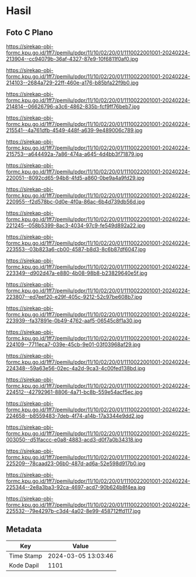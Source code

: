 # Hasil

## Foto C Plano

https://sirekap-obj-formc.kpu.go.id/1ff7/pemilu/pdpr/11/10/02/20/01/1110022001001-20240224-213904--cc94079b-36af-4327-87e9-10f6811f0af0.jpg

https://sirekap-obj-formc.kpu.go.id/1ff7/pemilu/pdpr/11/10/02/20/01/1110022001001-20240224-214103--2684a729-22ff-460e-a176-b85bfa22f9b0.jpg

https://sirekap-obj-formc.kpu.go.id/1ff7/pemilu/pdpr/11/10/02/20/01/1110022001001-20240224-214814--06626796-a3c6-4862-835b-fcf9ff76beb7.jpg

https://sirekap-obj-formc.kpu.go.id/1ff7/pemilu/pdpr/11/10/02/20/01/1110022001001-20240224-215541--4a761dfb-4549-448f-a639-9e489006c789.jpg

https://sirekap-obj-formc.kpu.go.id/1ff7/pemilu/pdpr/11/10/02/20/01/1110022001001-20240224-215753--a644492a-7a86-474a-a645-4d4bb3f71879.jpg

https://sirekap-obj-formc.kpu.go.id/1ff7/pemilu/pdpr/11/10/02/20/01/1110022001001-20240224-220051--8092cd65-94b8-4fd5-a860-0be9a4a9fd29.jpg

https://sirekap-obj-formc.kpu.go.id/1ff7/pemilu/pdpr/11/10/02/20/01/1110022001001-20240224-220955--f2d578bc-0d0e-4f0a-86ac-6b4d739db56d.jpg

https://sirekap-obj-formc.kpu.go.id/1ff7/pemilu/pdpr/11/10/02/20/01/1110022001001-20240224-221245--058b5399-8ac3-4034-97c9-fe549d892a22.jpg

https://sirekap-obj-formc.kpu.go.id/1ff7/pemilu/pdpr/11/10/02/20/01/1110022001001-20240224-223553--03b823a6-cb00-4587-b8d3-8c6b87df6047.jpg

https://sirekap-obj-formc.kpu.go.id/1ff7/pemilu/pdpr/11/10/02/20/01/1110022001001-20240224-223349--d902d47a-e880-4b08-98b8-b23829640e5f.jpg

https://sirekap-obj-formc.kpu.go.id/1ff7/pemilu/pdpr/11/10/02/20/01/1110022001001-20240224-223807--ed7eef20-e29f-405c-9212-52c97be608b7.jpg

https://sirekap-obj-formc.kpu.go.id/1ff7/pemilu/pdpr/11/10/02/20/01/1110022001001-20240224-223939--fa37891e-0b49-4762-aaf5-06545c8f1a30.jpg

https://sirekap-obj-formc.kpu.go.id/1ff7/pemilu/pdpr/11/10/02/20/01/1110022001001-20240224-224109--7711eca7-039e-45cb-9e01-03f03968af29.jpg

https://sirekap-obj-formc.kpu.go.id/1ff7/pemilu/pdpr/11/10/02/20/01/1110022001001-20240224-224348--59a63e56-02ec-4a2d-9ca3-4c00fed138bd.jpg

https://sirekap-obj-formc.kpu.go.id/1ff7/pemilu/pdpr/11/10/02/20/01/1110022001001-20240224-224512--42792961-8806-4a71-bc8b-559e54acf5ec.jpg

https://sirekap-obj-formc.kpu.go.id/1ff7/pemilu/pdpr/11/10/02/20/01/1110022001001-20240224-224658--b8559483-7deb-4f74-a14b-17a3344e9dd2.jpg

https://sirekap-obj-formc.kpu.go.id/1ff7/pemilu/pdpr/11/10/02/20/01/1110022001001-20240225-003050--d51faccc-e0a8-4883-acd3-d0f7a0b34318.jpg

https://sirekap-obj-formc.kpu.go.id/1ff7/pemilu/pdpr/11/10/02/20/01/1110022001001-20240224-225209--78caad23-06b0-487d-ad6a-52e598d917b0.jpg

https://sirekap-obj-formc.kpu.go.id/1ff7/pemilu/pdpr/11/10/02/20/01/1110022001001-20240224-225344--2e8a3ba3-92ca-4697-acd7-90b624b8f4ea.jpg

https://sirekap-obj-formc.kpu.go.id/1ff7/pemilu/pdpr/11/10/02/20/01/1110022001001-20240224-225532--79e4297b-c3d4-4a02-8e99-458712ffd117.jpg


## Metadata

| Key        | Value               |
| ---------- | ------------------- |
| Time Stamp | 2024-03-05 13:03:46 |
| Kode Dapil | 1101                |



